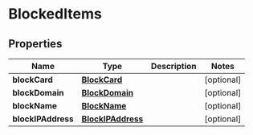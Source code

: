 

# BlockedItems

## Properties

Name | Type | Description | Notes
------------ | ------------- | ------------- | -------------
**blockCard** | [**BlockCard**](BlockCard.md) |  |  [optional]
**blockDomain** | [**BlockDomain**](BlockDomain.md) |  |  [optional]
**blockName** | [**BlockName**](BlockName.md) |  |  [optional]
**blockIPAddress** | [**BlockIPAddress**](BlockIPAddress.md) |  |  [optional]



